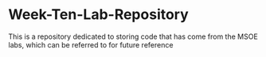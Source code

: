 # Week-Ten-Lab-Repository
This is a repository dedicated to storing code that has come from the MSOE labs, which can be referred to for future reference
